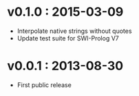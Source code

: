 # v0.1.0 : 2015-03-09

  * Interpolate native strings without quotes
  * Update test suite for SWI-Prolog V7


# v0.0.1 : 2013-08-30

  * First public release
